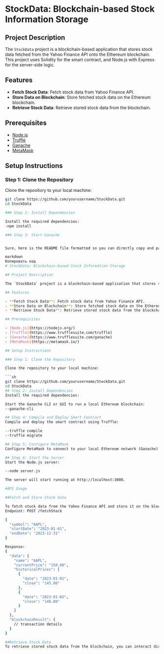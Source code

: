 # StockData: Blockchain-based Stock Information Storage

## Project Description

The `StockData` project is a blockchain-based application that stores stock data fetched from the Yahoo Finance API onto the Ethereum blockchain. This project uses Solidity for the smart contract, and Node.js with Express for the server-side logic.

## Features

- **Fetch Stock Data**: Fetch stock data from Yahoo Finance API.
- **Store Data on Blockchain**: Store fetched stock data on the Ethereum blockchain.
- **Retrieve Stock Data**: Retrieve stored stock data from the blockchain.

## Prerequisites

- [Node.js](https://nodejs.org/)
- [Truffle](https://www.trufflesuite.com/truffle)
- [Ganache](https://www.trufflesuite.com/ganache)
- [MetaMask](https://metamask.io/)

## Setup Instructions

### Step 1: Clone the Repository

Clone the repository to your local machine:

```sh
git clone https://github.com/yourusername/StockData.git
cd StockData

### Step 2: Install Dependencies

Install the required dependencies:
-npm install

### Step 3: Start Ganache


Sure, here is the README file formatted so you can directly copy and paste it into your README.md file without any further edits:

markdown
Копировать код
# StockData: Blockchain-based Stock Information Storage

## Project Description

The `StockData` project is a blockchain-based application that stores stock data fetched from the Yahoo Finance API onto the Ethereum blockchain. This project uses Solidity for the smart contract, and Node.js with Express for the server-side logic.

## Features

- **Fetch Stock Data**: Fetch stock data from Yahoo Finance API.
- **Store Data on Blockchain**: Store fetched stock data on the Ethereum blockchain.
- **Retrieve Stock Data**: Retrieve stored stock data from the blockchain.

## Prerequisites

- [Node.js](https://nodejs.org/)
- [Truffle](https://www.trufflesuite.com/truffle)
- [Ganache](https://www.trufflesuite.com/ganache)
- [MetaMask](https://metamask.io/)

## Setup Instructions

### Step 1: Clone the Repository

Clone the repository to your local machine:

```sh
git clone https://github.com/yourusername/StockData.git
cd StockData
## Step 2: Install Dependencies
Install the required dependencies:

Start the Ganache CLI or GUI to run a local Ethereum blockchain:
--ganache-cli

## Step 4: Compile and Deploy Smart Contract
Compile and deploy the smart contract using Truffle:

--truffle compile
--truffle migrate

## Step 5: Configure MetaMask
Configure MetaMask to connect to your local Ethereum network (Ganache). Import the account from Ganache into MetaMask.

## Step 6: Start the Server
Start the Node.js server:

--node server.js

The server will start running at http://localhost:3000.

#API Usage

##Fetch and Store Stock Data

To fetch stock data from the Yahoo Finance API and store it on the blockchain, send a POST request to the /fetchStock endpoint with the following JSON body:
Endpoint: POST /fetchStock

{
  "symbol": "AAPL",
  "startDate": "2023-01-01",
  "endDate": "2023-12-31"
}

Response:
{
  "data": {
    "name": "AAPL",
    "currentPrice": "150.00",
    "historicalPrices": [
      {
        "date": "2023-01-01",
        "close": "145.00"
      },
      {
        "date": "2023-01-02",
        "close": "148.00"
      }
    ]
  },
  "blockchainResult": {
    // transaction details
  }
}

##Retrieve Stock Data
To retrieve stored stock data from the blockchain, you can interact directly with the smart contract using Web3.js or any other Ethereum client.


